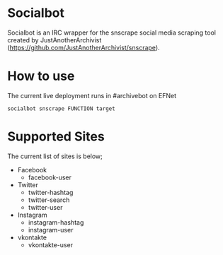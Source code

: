 Socialbot
=============

Socialbot is an IRC wrapper for the snscrape social media scraping tool created by JustAnotherArchivist (https://github.com/JustAnotherArchivist/snscrape).

How to use
=============

The current live deployment runs in #archivebot on EFNet

```
socialbot snscrape FUNCTION target
```

Supported Sites
=============

The current list of sites is below;

* Facebook
    * facebook-user
* Twitter
    * twitter-hashtag
    * twitter-search
    * twitter-user
* Instagram
    * instagram-hashtag
    * instagram-user
* vkontakte
    * vkontakte-user
